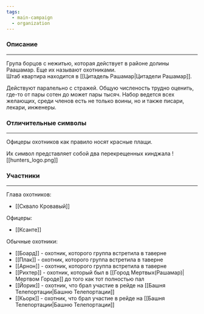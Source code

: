 ```yaml
---
tags:
  - main-campaign
  - organization
---
```

### Описание
---
Група борцов с нежитью, которая действует в районе долины Раашамар. Еще их называют охотниками.  
Штаб квартира находится в [[Цитадель Рашамар|Цитадели Рашамар]].  

Действуют паралельно с стражей. Общую численость трудно оценить, где-то от пары сотен до может пары тысяч. Набор ведется всех желающих, среди членов есть не только воины, но и также писари, лекари, инженеры.  

### Отличительные символы
---
Офицеры охотников как правило носят красные плащи.  

Их символ представляет собой два перекрещенных кинджала
![[hunters_logo.png]]

### Участники
---
Глава охотников:

- [[Сквало Кровавый]]  

Офицеры:

- [[Ксанте]]  

Обычные охотники:

- [[Боард]] - охотник, которого группа встретила в таверне  
- [[Плак]] - охотник, которого группа встретила в таверне  
- [[Арнон]] - охотник, которого группа встретила в таверне  
- [[Рихтер]] - охотник, который был в [[Город Мертвых(Рашамар)|Мертвом Городе]] до того как тот полностью пал  
- [[Йорик]] - охотник, что брал участие в рейде на [[Башня Телепортации|Башню Телепортации]]  
- [[Кьорк]] - охотник, что брал участие в рейде на [[Башня Телепортации|Башню Телепортации]]  